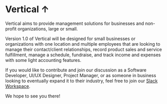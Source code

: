# Vertical ↑

Vertical aims to provide management solutions for businesses and non-profit organizations, large or small. 

Version 1.0 of Vertical will be designed for small businesses or organizations with one location and multiple employees that are looking to manage their contact/client relationships, record product sales and service fulfillment, manage a schedule, fundraise, and track income and expenses with some light accounting features.

If you would like to contribute and join our discussion as a Software Developer, UI/UX Designer, Project Manager, or as someone in business looking to eventually expand it to their industry, feel free to join our [Slack Workspace](https://join.slack.com/t/verticalcrew/shared_invite/enQtOTM0Nzc4NzQwNzY4LTJlNzUyOThiMTZlNzIyYTBhOWI0Zjc2NzliZGY0N2FmMDRhYmYxZTQwN2ZhYjYwYjQ1MmI1MjMwNDA0Nzc1ODA).

We hope to see you there!
